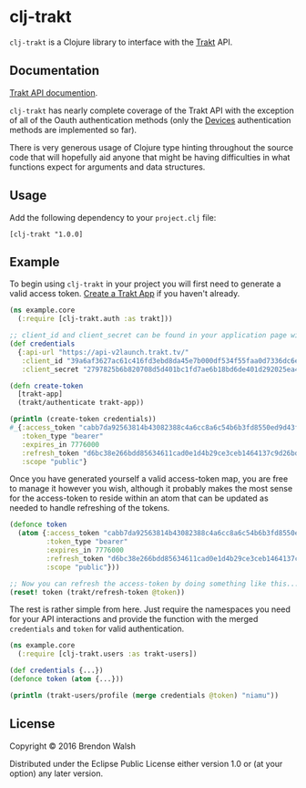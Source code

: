 # clj-trakt

`clj-trakt` is a Clojure library to interface with the [Trakt](http://trakt.tv) API.

## Documentation

[Trakt API documention](http://docs.trakt.apiary.io).

`clj-trakt` has nearly complete coverage of the Trakt API with the exception of all of the Oauth authentication methods (only the [Devices](http://docs.trakt.apiary.io/reference/authentication-devices) authentication methods are implemented so far).

There is very generous usage of Clojure type hinting throughout the source code that will hopefully aid anyone that might be having difficulties in what functions expect for arguments and data structures.

## Usage

Add the following dependency to your `project.clj` file:

```
[clj-trakt "1.0.0]
```

## Example

To begin using `clj-trakt` in your project you will first need to generate a valid access token. [Create a Trakt App](https://trakt.tv/oauth/applications) if you haven't already.

```clojure
(ns example.core
  (:require [clj-trakt.auth :as trakt]))

;; client_id and client_secret can be found in your application page within Trakt.
(def credentials
  {:api-url "https://api-v2launch.trakt.tv/"
   :client_id "39a6af3627ac61c416fd3ebd8da45e7b000df534f55faa0d7336dc6e99c2e915"
   :client_secret "2797825b6b820708d5d401bc1fd7ae6b18bd6de401d292025ea40a049d03f640"}

(defn create-token
  [trakt-app]
  (trakt/authenticate trakt-app))

(println (create-token credentials))
#_{:access_token "cabb7da92563814b43082388c4a6cc8a6c54b6b3fd8550ed9d43f63ba85b8322"
   :token_type "bearer"
   :expires_in 7776000
   :refresh_token "d6bc38e266bdd85634611cad0e1d4b29ce3ceb1464137c9d26bd69d2d6b1eee0"
   :scope "public"}
```

Once you have generated yourself a valid access-token map, you are free to manage it however you wish, although it probably makes the most sense for the access-token to reside within an atom that can be updated as needed to handle refreshing of the tokens.

```clojure
(defonce token
  (atom {:access_token "cabb7da92563814b43082388c4a6cc8a6c54b6b3fd8550ed9d43f63ba85b8322"
         :token_type "bearer"
         :expires_in 7776000
         :refresh_token "d6bc38e266bdd85634611cad0e1d4b29ce3ceb1464137c9d26bd69d2d6b1eee0"
         :scope "public"}))

;; Now you can refresh the access-token by doing something like this...
(reset! token (trakt/refresh-token @token))
```

The rest is rather simple from here. Just require the namespaces you need for your API interactions and provide the function with the merged `credentials` and `token` for valid authentication.

```clojure
(ns example.core
  (:require [clj-trakt.users :as trakt-users])

(def credentials {...})
(defonce token (atom {...}))

(println (trakt-users/profile (merge credentials @token) "niamu"))
```

## License

Copyright © 2016 Brendon Walsh

Distributed under the Eclipse Public License either version 1.0 or (at
your option) any later version.
